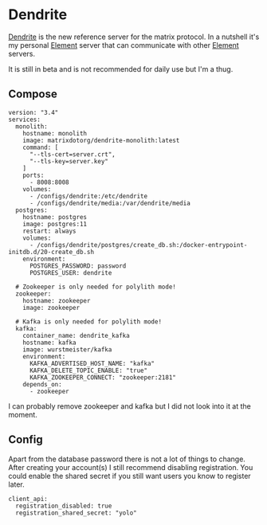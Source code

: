 # Dendrite

[Dendrite](https://github.com/matrix-org/dendrite) is the new reference server for the matrix protocol. In a nutshell it's my personal [Element](https://element.io) server that can communicate with other [Element](https://element.io) servers.

It is still in beta and is not recommended for daily use but I'm a thug.

## Compose

```
version: "3.4"
services:
  monolith:
    hostname: monolith
    image: matrixdotorg/dendrite-monolith:latest
    command: [
      "--tls-cert=server.crt",
      "--tls-key=server.key"
    ]
    ports:
      - 8008:8008
    volumes:
      - /configs/dendrite:/etc/dendrite
      - /configs/dendrite/media:/var/dendrite/media
  postgres:
    hostname: postgres
    image: postgres:11
    restart: always
    volumes:
      - /configs/dendrite/postgres/create_db.sh:/docker-entrypoint-initdb.d/20-create_db.sh
    environment:
      POSTGRES_PASSWORD: password
      POSTGRES_USER: dendrite

  # Zookeeper is only needed for polylith mode!
  zookeeper:
    hostname: zookeeper
    image: zookeeper

  # Kafka is only needed for polylith mode!
  kafka:
    container_name: dendrite_kafka
    hostname: kafka
    image: wurstmeister/kafka
    environment:
      KAFKA_ADVERTISED_HOST_NAME: "kafka"
      KAFKA_DELETE_TOPIC_ENABLE: "true"
      KAFKA_ZOOKEEPER_CONNECT: "zookeeper:2181"
    depends_on:
      - zookeeper
```

I can probably remove zookeeper and kafka but I did not look into it at the moment.

## Config

Apart from the database password there is not a lot of things to change. After creating your account(s) I still recommend disabling registration. You could enable the shared secret if you still want users you know to register later.

```
client_api:
  registration_disabled: true
  registration_shared_secret: "yolo"
```
